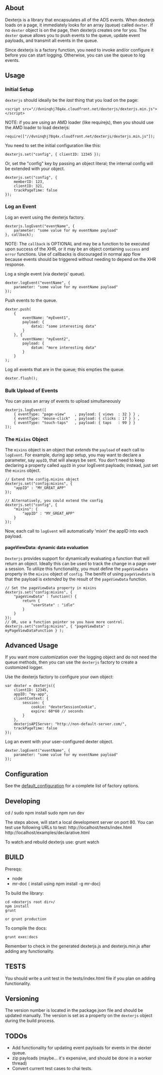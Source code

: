 About
-----

Dexterjs is a library that encapsulates all of the ADS events.
When dexterjs loads on a page, it immediately looks for an array (queue) called
`dexter`.  If no `dexter` object is on the page, then dexterjs creates one for you.
The `dexter` queue allows you to push events to the queue, update event payloads, and transmit all events in the queue.

Since dexterjs is a factory function, you need to invoke and/or configure it before you can start logging. Otherwise, you can
use the queue to log events.



Usage
-----

### Initial Setup

`dexterjs` should ideally be the *last* thing that you load on the page:

    <script src="//dvninqhj78q4x.cloudfront.net/dexterjs/dexterjs.min.js"></script>

NOTE: if you are using an AMD loader (like requirejs), then you should use the AMD loader to load dexterjs:

    require(["//dvninqhj78q4x.cloudfront.net/dexterjs/dexterjs.min.js"]);

You need to set the initial configuration like this:

    dexterjs.set("config", { clientID: 12345 });

Or, set the "config" key by passing an object literal; the internal config will be extended with your object.

    dexterjs.set("config", {
        memberID: 123,
        clientID: 321,
        trackPageTime: false
    });


### Log an Event

Log an event using the dexterjs factory.

    dexterjs.logEvent("eventName", {
        parameter: "some value for my eventName payload"
    }, callback);


NOTE: The `callback` is OPTIONAL and may be a function to be executed upon success of the XHR, or
it may be an object containing `success` and `error` functions.
Use of callbacks is discouraged in normal app flow because events should be triggered
without needing to depend on the XHR response.

Log a single event (via dexterjs' queue).

    dexter.logEvent("eventName", {
        parameter: "some value for my eventName payload"
    });

Push events to the queue.

    dexter.push(
        {
            eventName: "myEvent1",
            payload: {
                data1: "some interesting data"
            }
        }, {
            eventName: "myEvent2",
            payload: {
                datum: "more interesting data"
            }
        }
    );

Log all events that are in the queue; this empties the queue.

    dexter.flush();

### Bulk Upload of Events

You can pass an array of events to upload simultaneously

    dexterjs.logEvent([
        { eventType: "page-view"    , payload: { views  : 32 } } ,
        { eventType: "mouse-click"  , payload: { clicks : 17 } } ,
        { eventType: "touch-taps"   , payload: { taps   : 99 } }
    ]);

### The `Mixins` Object

The `mixins` object is an object that *extends* the `payload` of each call to `logEvent`. For example,
during app setup, you may want to declare a parameter, say `appID`, that will always be sent. You don't need
to keep declaring a property called `appID` in your logEvent payloads; instead, just set the `mixins` object.

    // Extend the config.mixins object
    dexterjs.set("config:mixins", {
        "appID" : "MY_GREAT_APP"
    });

    // Alternatively, you could extend the config
    dexterjs.set("config", {
        "mixins": {
            "appID" : "MY_GREAT_APP"
        }
    });

Now, each call to `logEvent` will automatically 'mixin' the appID into each payload.


#### pageViewData: dynamic data evaluation
`Dexterjs` provides support for dynamically evaluating a function that will return an object.
Ideally this can be used to track the change in a page over a session. To utilize this functionality,
you must define the `pageViewData` property in the `mixins` object of `config`. The benifit of using
`pageViewData` is that the payload is *extended* by the result of the `pageViewData` function.

    // Set the pageViewData property in mixins
    dexterjs.set("config:mixins", {
        "pageViewData" : function() {
            return {
                "userState" : "idle"
            }
        }
    });
    // OR, use a function pointer so you have more control.
    dexterjs.set("config:mixins", { "pageViewData" : myPageViewDataFunction } );


Advanced Usage
--------------

If you want more customization over the logging object and do not need the queue methods, then
you can use the `dexterjs` factory to create a customized logger.

Use the dexterjs factory to configure your own object:

    var dexter = dexterjs({
        clientID: 12345,
        appID: "my-app",
        clientContext: {
            session: {
                cookie: "dexterSessionCookie",
                expire: 60*60 // seconds
            }
        },
        dexterjsAPIServer: "http://non-default-server.com/",
        trackPageTime: false
    });

Log an event with your user-configured dexter object.

    dexter.logEvent("eventName", {
        parameter: "some value for my eventName payload"
    });


Configuration
-------------
See the [default_configuration](/dexterjs/js/var/default_configuration.js) for a complete list of factory options.


Developing
-----
cd <dexterjs root dir>/
sudo npm install
sudo npm run dev

The steps above, will start a local development server on port 80. You can test use following URLs to test:
http://localhost/tests/index.html
http://localhost/examples/declarative.html

To watch and rebuild dexterjs use:
grunt watch

BUILD
-----

Prereqs:
* node
* mr-doc ( install using npm install -g mr-doc)

To build the library:

    cd <dexterjs root dir>/
    npm install
    grunt

    or grunt production

To compile the docs:

    grunt exec:docs

Remember to check in the generated dexterjs.js and dexterjs.min.js after adding any functionality.


TESTS
-----

You should write a unit test in the tests/index.html file if you plan on adding functionality.

Versioning
----------
The version number is located in the package.json file and should be updated manually.
The version is set as a property on the `dexterjs` object during the build process.


TODOs
-----
* Add functionality for updating event payloads for events in the dexter queue.
* zip payloads (maybe... it's expensive, and should be done in a worker thread)
* Convert current test cases to chai tests.
